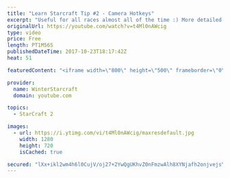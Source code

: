 ```yaml
---
title: "Learn Starcraft Tip #2 - Camera Hotkeys"
excerpt: "Useful for all races almost all of the time :) More detailed guides/tutorials under the learn to play starcraft playlist."
originalUrl: https://youtube.com/watch?v=t4Ml0nAWcig
type: video
price: Free
length: PT1M56S
publishedDateTime: 2017-10-23T18:17:42Z
heat: 51

featuredContent: "<iframe width=\"800\" height=\"500\" frameborder=\"0\" src=\"https://www.youtube.com/embed/t4Ml0nAWcig\" allow=\"accelerometer; autoplay; encrypted-media; gyroscope; picture-in-picture\" allowfullscreen></iframe>"

provider:
  name: WinterStarcraft
  domain: youtube.com

topics:
  - StarCraft 2

images:
  - url: https://i.ytimg.com/vi/t4Ml0nAWcig/maxresdefault.jpg
    width: 1280
    height: 720
    isCached: true

secured: "lXx+ikl2wm4h6l0CujV/oj27+2YwQgUKhvZ0nFmzwAlh8XYNjafh2onjvejsY/wHZagcJgHasWyUkTgPrmsmFwe0zHP05lXPTx0DDvx3HJaofxNxGIcWRRrwPgpC3CTwM/DL7HWQTxIJ3d84M/KPYhjFtm1IdKXwz4NFZWeUxMNkFQ9Oh1aAJ/L2PqXQlgqmjESCMl6Mr0xiRyUdJNwWlgTbM4PSNO3uAaFcgpFLe/nKct7Zjyh/2/FnrRVsejPaanQlCUo6xbaj3FYSq51VCe6+wuVmh29TD25xjF3VglYpeJpRtrT6qhz+OQWcZQurF7FU8FH9n9Ayt5T0jSbK9tUDIcaxFl0PLHsSHvlCXF4He2CvSIcjbVdSWlJE8+AZfTMOkusNddqX00FsB7a68nkWxAtxD+H/BPKBw89QhhU=;G9aNrfWlDtAOb478nYGbkA=="
---
```


